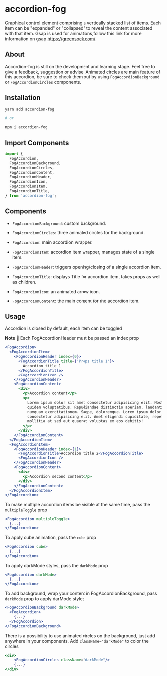 # accordion-fog

Graphical control element comprising a vertically stacked list of items. Each item can be "expanded" or "collapsed" to reveal the content associated with that item. Gsap is used for animations,follow this link for more information on gsap https://greensock.com/

## About

Accordion-fog is still on the development and learning stage. Feel free to give a feedback, suggestion or advise. Animated circles are main feature of this accordion, be sure to check them out by using `FogAccordionBackground` or `FogAccordionCircles` components.

## Installation

```sh
yarn add accordion-fog

# or

npm i accordion-fog
```

## Import Components

```jsx
import {
  FogAccordion,
  FogAccordionBackground,
  FogAccordionCircles,
  FogAccordionContent,
  FogAccordionHeader,
  FogAccordionIcon,
  FogAccordionItem,
  FogAccordionTitle,
} from 'accordion-fog';
```

## Components

- `FogAccordionBackground`: custom background.

- `FogAccordionCircles`: three animated circles for the background.

- `FogAccordion`: main accordion wrapper.

- `FogAccordionItem`: accordion item wrapper, manages state of a single item.

- `FogAccordionHeader`: triggers opening/closing of a single accordion item.

- `FogAccordionTitle`: displays Title for accordion item, takes props as well as children.

- `FogAccordionIcon`: an animated arrow icon.

- `FogAccordionContent`: the main content for the accordion item.

## Usage

Accordion is closed by default, each item can be toggled

**Note 🚨** Each FogAccordionHeader must be passed an index prop

```jsx
<FogAccordion>
  <FogAccordionItem>
    <FogAccordionHeader index={0}>
      <FogAccordionTitle title={'Props title 1'}>
        Accordion title 1
      </FogAccordionTitle>
      <FogAccordionIcon />
    </FogAccordionHeader>
    <FogAccordionContent>
      <div>
        <p>Accordion content</p>
        <p>
          Lorem ipsum dolor sit amet consectetur adipisicing elit. Nostrum,
          quidem voluptatibus. Repudiandae distinctio aperiam, laudantium sequi
          numquam exercitationem. Saepe, doloremque. Lorem ipsum dolor sit amet
          consectetur adipisicing elit. Amet eligendi cupiditate, repellendus
          mollitia at sed aut quaerat voluptas ex eos debitis!
        </p>
      </div>
    </FogAccordionContent>
  </FogAccordionItem>
  <FogAccordionItem>
    <FogAccordionHeader index={1}>
      <FogAccordionTitle>Accordion title 2</FogAccordionTitle>
      <FogAccordionIcon />
    </FogAccordionHeader>
    <FogAccordionContent>
      <div>
        <p>Accordion second content</p>
      </div>
    </FogAccordionContent>
  </FogAccordionItem>
</FogAccordion>
```

To make multiple accordion items be visible at the same time, pass the `multipleToggle` prop

```jsx
<FogAccordion multipleToggle>
  {...}
</FogAccordion>
```

To apply cube animation, pass the `cube` prop

```jsx
<FogAccordion cube>
  {...}
</FogAccordion>
```

To apply darkMode styles, pass the `darkMode` prop

```jsx
<FogAccordion darkMode>
  {...}
</FogAccordion>
```

To add background, wrap your content in FogAccordionBackground, pass `darkMode` prop to apply darMode styles

```jsx
<FogAccordionBackground darkMode>
  <FogAccordion>
    {...}
  </FogAccordion>
</FogAccordionBackground>
```

There is a possibility to use animated circles on the background, just add <FogAccordionCircles /> anywhere in your components. Add `className="darkMode"` to color the circles

```jsx
<div>
    <FogAccordionCircles className="darkMode"/>
    {...}
</div>
```
